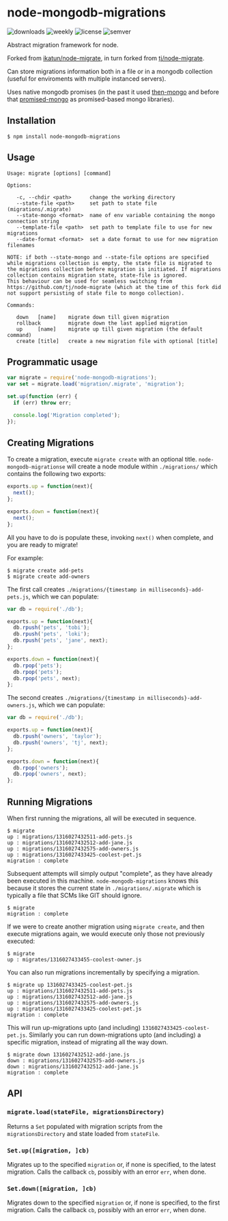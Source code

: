 # node-mongodb-migrations

![downloads](https://img.shields.io/npm/dt/node-mongodb-migrations.svg)
![weekly](https://img.shields.io/npm/dw/node-mongodb-migrations.svg)
![license](https://img.shields.io/github/license/neverbot/node-mongodb-migrations.svg)
![semver](https://img.shields.io/npm/v/node-mongodb-migrations)

  Abstract migration framework for node.

  Forked from [ikatun/node-migrate](https://github.com/ikatun/node-migrate), in turn forked from [tj/node-migrate](https://github.com/tj/node-migrate).

  Can store migrations information both in a file or in a mongodb collection (useful for enviroments with multiple instanced servers).

  Uses native mongodb promises (in the past it used [then-mongo](https://github.com/then/then-mongo) and before that [promised-mongo](https://github.com/gordonmleigh/promised-mongo) as promised-based mongo libraries).

## Installation

```shell-script
$ npm install node-mongodb-migrations
```

## Usage

```
Usage: migrate [options] [command]

Options:

   -c, --chdir <path>      change the working directory
   --state-file <path>     set path to state file (migrations/.migrate)
   --state-mongo <format>  name of env variable containing the mongo connection string
   --template-file <path>  set path to template file to use for new migrations
   --date-format <format>  set a date format to use for new migration filenames

NOTE: if both --state-mongo and --state-file options are specified while migrations collection is empty, the state file is migrated to the migrations collection before migration is initiated. If migrations collection contains migration state, state-file is ignored.
This behaviour can be used for seamless switching from https://github.com/tj/node-migrate (which at the time of this fork did not support persisting of state file to mongo collection).

Commands:

   down   [name]    migrate down till given migration
   rollback         migrate down the last applied migration
   up     [name]    migrate up till given migration (the default command)
   create [title]   create a new migration file with optional [title]

```

## Programmatic usage

```javascript
var migrate = require('node-mongodb-migrations');
var set = migrate.load('migration/.migrate', 'migration');

set.up(function (err) {
  if (err) throw err;

  console.log('Migration completed');
});
```

## Creating Migrations

To create a migration, execute `migrate create` with an optional title. `node-mongodb-migrationse` will create a node module within `./migrations/` which contains the following two exports:

```javascript
exports.up = function(next){
  next();
};

exports.down = function(next){
  next();
};
```

All you have to do is populate these, invoking `next()` when complete, and you are ready to migrate!

For example:

    $ migrate create add-pets
    $ migrate create add-owners

The first call creates `./migrations/{timestamp in milliseconds}-add-pets.js`, which we can populate:

```javascript
var db = require('./db');

exports.up = function(next){
  db.rpush('pets', 'tobi');
  db.rpush('pets', 'loki');
  db.rpush('pets', 'jane', next);
};

exports.down = function(next){
  db.rpop('pets');
  db.rpop('pets');
  db.rpop('pets', next);
};
```

The second creates `./migrations/{timestamp in milliseconds}-add-owners.js`, which we can populate:

```javascript
var db = require('./db');

exports.up = function(next){
  db.rpush('owners', 'taylor');
  db.rpush('owners', 'tj', next);
};

exports.down = function(next){
  db.rpop('owners');
  db.rpop('owners', next);
};
```

## Running Migrations

When first running the migrations, all will be executed in sequence.

```shell-script
$ migrate
up : migrations/1316027432511-add-pets.js
up : migrations/1316027432512-add-jane.js
up : migrations/1316027432575-add-owners.js
up : migrations/1316027433425-coolest-pet.js
migration : complete
```

Subsequent attempts will simply output "complete", as they have already been executed in this machine. `node-mongodb-migrations` knows this because it stores the current state in `./migrations/.migrate` which is typically a file that SCMs like GIT should ignore.

```shell-script
$ migrate
migration : complete
```

If we were to create another migration using `migrate create`, and then execute migrations again, we would execute only those not previously executed:

```shell-script
$ migrate
up : migrates/1316027433455-coolest-owner.js
```

You can also run migrations incrementally by specifying a migration.

```shell-script
$ migrate up 1316027433425-coolest-pet.js
up : migrations/1316027432511-add-pets.js
up : migrations/1316027432512-add-jane.js
up : migrations/1316027432575-add-owners.js
up : migrations/1316027433425-coolest-pet.js
migration : complete
```

This will run up-migrations upto (and including) `1316027433425-coolest-pet.js`. Similarly you can run down-migrations upto (and including) a specific migration, instead of migrating all the way down.

```shell-script
$ migrate down 1316027432512-add-jane.js
down : migrations/1316027432575-add-owners.js
down : migrations/1316027432512-add-jane.js
migration : complete
```

## API

### `migrate.load(stateFile, migrationsDirectory)`

Returns a `Set` populated with migration scripts from the `migrationsDirectory`
and state loaded from `stateFile`.

### `Set.up([migration, ]cb)`

Migrates up to the specified `migration` or, if none is specified, to the latest
migration. Calls the callback `cb`, possibly with an error `err`, when done.

### `Set.down([migration, ]cb)`

Migrates down to the specified `migration` or, if none is specified, to the
first migration. Calls the callback `cb`, possibly with an error `err`, when
done.



